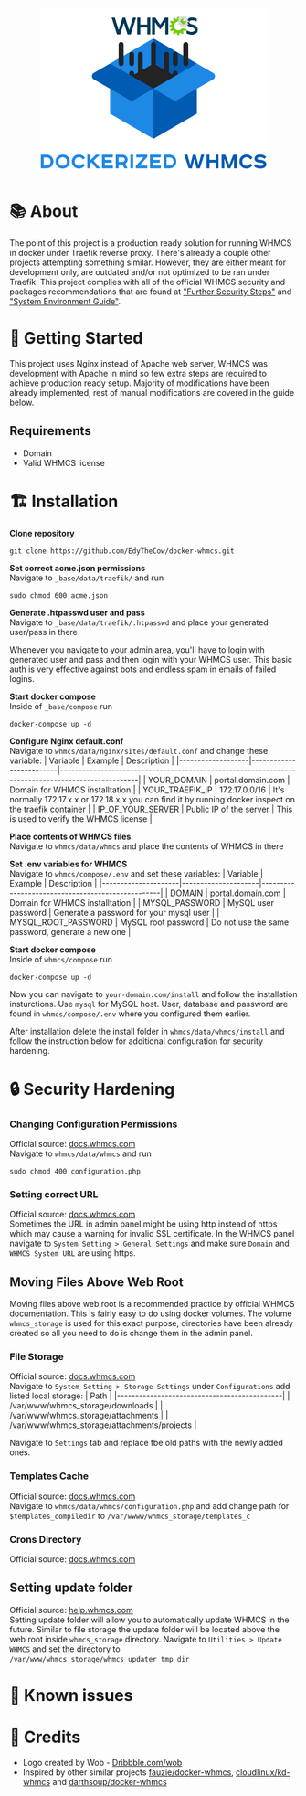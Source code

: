 
<p align="center">
  <img width="400" src="https://raw.githubusercontent.com/BeefBytes/Assets/master/Other/container_illustration/v2/dockerized_whmcs.png">
</p>

# 📚 About
The point of this project is a production ready solution for running WHMCS in docker under Traefik reverse proxy. There's already a couple other projects attempting something similar. However, they are either meant for development only, are outdated and/or not optimized to be ran under Traefik. This project complies with all of the official WHMCS security and packages recommendations that are found at ["Further Security Steps"](https://docs.whmcs.com/Further_Security_Steps) and ["System Environment Guide"](https://docs.whmcs.com/System_Environment_Guide).

# 🧰 Getting Started
This project uses Nginx instead of Apache web server, WHMCS was development with Apache in mind so few extra steps are required to achieve production ready setup. Majority of modifications have been already implemented, rest of manual modifications are covered in the guide below.

## Requirements
- Domain
- Valid WHMCS license

# 🏗️ Installation
<b>Clone repository</b>
```
git clone https://github.com/EdyTheCow/docker-whmcs.git
```

<b>Set correct acme.json permissions</b><br />
Navigate to `_base/data/traefik/` and run
```
sudo chmod 600 acme.json
```

<b>Generate .htpasswd user and pass</b><br />
Navigate to `_base/data/traefik/.htpasswd` and place your generated user/pass in there

Whenever you navigate to your admin area, you'll have to login with generated user and pass and then login with your WHMCS user. This basic auth is very effective against bots and endless spam in emails of failed logins.

<b>Start docker compose</b><br />
Inside of `_base/compose` run
 ```
docker-compose up -d
 ```

<b>Configure Nginx default.conf</b><br />
Navigate to `whmcs/data/nginx/sites/default.conf` and change these variable:
| Variable          | Example                 | Description                                                                                       |
|-------------------|-------------------------|---------------------------------------------------------------------------------------------------|
| YOUR_DOMAIN       | portal.domain.com       | Domain for WHMCS installtation                                                                    |
| YOUR_TRAEFIK_IP   | 172.17.0.0/16           | It's normally 172.17.x.x or 172.18.x.x you can find it by running docker inspect on the traefik container |
| IP_OF_YOUR_SERVER | Public IP of the server | This is used to verify the WHMCS license                                                          |

<b>Place contents of WHMCS files</b><br />
Navigate to `whmcs/data/whmcs` and place the contents of WHMCS in there

<b>Set .env variables for WHMCS</b><br />
Navigate to `whmcs/compose/.env` and set these variables:
| Variable            | Example             | Description                                      |
|---------------------|---------------------|--------------------------------------------------|
| DOMAIN              | portal.domain.com   | Domain for WHMCS installtation                   |
| MYSQL_PASSWORD      | MySQL user password | Generate a password for your mysql user          |
| MYSQL_ROOT_PASSWORD | MySQL root password | Do not use the same password, generate a new one |

<b>Start docker compose</b><br />
Inside of `whmcs/compose` run
 ```
docker-compose up -d
 ```
Now you can navigate to `your-domain.com/install` and follow the installation insturctions. Use `mysql` for MySQL host. User, database and password are found in `whmcs/compose/.env` where you configured them earlier.

After installation delete the install folder in `whmcs/data/whmcs/install` and follow the instruction below for additional configuration for security hardening.

# 🔒 Security Hardening

### Changing Configuration Permissions
Official source: [docs.whmcs.com](https://docs.whmcs.com/Further_Security_Steps#Secure_the_configuration.php_File) <br />
Navigate to `whmcs/data/whmcs` and run 
```
sudo chmod 400 configuration.php
```

### Setting correct URL
Official source: [docs.whmcs.com](https://docs.whmcs.com/Further_Security_Steps#Enable_SSL) <br />
Sometimes the URL in admin panel might be using http instead of https which may cause a warning for invalid SSL certificate.
In the WHMCS panel navigate to `System Setting > General Settings` and make sure `Domain` and `WHMCS System URL` are using https.

## Moving Files Above Web Root
Moving files above web root is a recommended practice by official WHMCS documentation. This is fairly easy to do using docker volumes. 
The volume `whmcs_storage` is used for this exact purpose, directories have been already created so all you need to do is change them in the admin panel.

### File Storage
Official source: [docs.whmcs.com](https://docs.whmcs.com/Further_Security_Steps#File_Storage) <br />
Navigate to `System Setting > Storage Settings` under `Configurations` add listed local storage:
| Path                                        |
|---------------------------------------------|
| /var/www/whmcs_storage/downloads            |
| /var/www/whmcs_storage/attachments          |
| /var/www/whmcs_storage/attachments/projects |

Navigate to `Settings` tab and replace tbe old paths with the newly added ones.

### Templates Cache
Official source: [docs.whmcs.com](https://docs.whmcs.com/Further_Security_Steps#Templates_Cache) <br />
Navigate to `whmcs/data/whmcs/configuration.php` and add change path for `$templates_compiledir` to `/var/wwww/whmcs_storage/templates_c`

### Crons Directory
Official source: [docs.whmcs.com](https://docs.whmcs.com/Further_Security_Steps#Move_the_Crons_Directory) <br />


## Setting update folder
Official source: [help.whmcs.com](https://help.whmcs.com/m/updating/l/678178-configuring-the-temporary-path) <br />
Setting update folder will allow you to automatically update WHMCS in the future. Similar to file storage the update folder will be located above the web root inside `whmcs_storage` directory.
Navigate to `Utilities > Update WHMCS` and set the directory to `/var/www/whmcs_storage/whmcs_updater_tmp_dir`

# 🐛 Known issues

# 📜 Credits
- Logo created by Wob - [Dribbble.com/wob](https://dribbble.com/wob)
- Inspired by other similar projects [fauzie/docker-whmcs](https://github.com/fauzie/docker-whmcs), [cloudlinux/kd-whmcs](https://github.com/cloudlinux/kd-whmcs) and [darthsoup/docker-whmcs](https://github.com/darthsoup/docker-whmcs)
